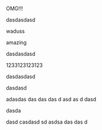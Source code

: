 OMG!!!

dasdasdasd  

waduss

amazing 

dasdasdasd

1233123123123

dasdasdasd

dasdasd

adasdas das das das d asd as d dasd

dasda

dasd
casdasd
sd
asdsa
das
das
d
